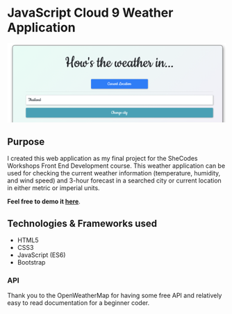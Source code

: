 # JavaScript Cloud 9 Weather Application 

![Image](search-form.png?raw=true)


## Purpose

I created this web application as my final project for the SheCodes Workshops Front End Development course. This weather application can be used for checking the current weather information (temperature, humidity, and wind speed) and 3-hour forecast in a searched city or current location in either metric or imperial units.

**Feel free to demo it [here](https://elated-minsky-3dd5c7.netlify.app)**.

## Technologies & Frameworks used

- HTML5
- CSS3
- JavaScript (ES6)
- Bootstrap 

### API 

Thank you to the OpenWeatherMap for having some free API and relatively easy to read documentation for a beginner coder.
